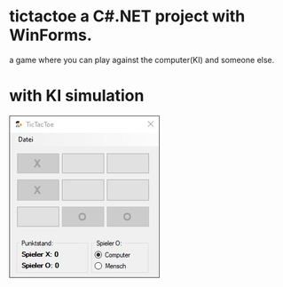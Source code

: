 # tictactoe a C#.NET project with WinForms.
a game where you can play against the computer(KI) and someone else.
# with KI simulation 
![Bild](/tictactoe.JPG)

